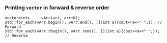 ### Printing `vector` in forward & reverse order
```
vector<int>     vArr(arr, arr+N);
std::for_each(vArr.begin(), vArr.end(), [](int a){cout<<a<<" ";}); // Forward
std::for_each(vArr.rbegin(), vArr.rend(), [](int a){cout<<a<<" ";}); // Reverse
```
